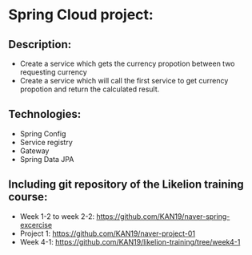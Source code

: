 ﻿# Spring Cloud project: 
 
## Description: 
- Create a service which gets the currency propotion between two requesting currency
- Create a service which will call the first service to get currency propotion and return the calculated result. 

## Technologies: 
- Spring Config
- Service registry
- Gateway 
- Spring Data JPA 


## Including git repository of the Likelion training course: 
- Week 1-2 to week 2-2: https://github.com/KAN19/naver-spring-excercise
- Project 1: https://github.com/KAN19/naver-project-01
- Week 4-1: https://github.com/KAN19/likelion-training/tree/week4-1
